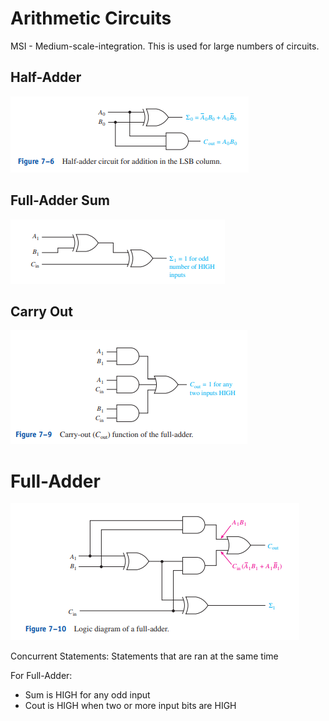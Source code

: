 # Arithmetic Circuits

MSI - Medium-scale-integration. This is used for large numbers of circuits.

## Half-Adder

![Alt text](images/halfadder.png)

## Full-Adder Sum

![Alt text](images/fulladdersum.png)

## Carry Out

![Alt text](images/carryout.png)

# Full-Adder

![Alt text](images/fulladder.png)

Concurrent Statements: Statements that are ran at the same time

For Full-Adder:
- Sum is HIGH for any odd input
- Cout is HIGH when two or more input bits are HIGH